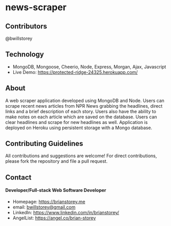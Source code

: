 # news-scraper

## Contributors
@bwillstorey

## Technology
- MongoDB, Mongoose, Cheerio, Node, Express, Morgan, Ajax, Javascript
- Live Demo: https://protected-ridge-24325.herokuapp.com/

## About
A web scraper application developed using MongoDB and Node. Users can scrape recent news articles from NPR News grabbing the headlines, direct links and a brief description of each story. Users also have the ability to make notes on each article which are saved on the database. Users can clear headlines and scrape for new headlines as well. Application is deployed on Heroku using persistent storage with a Mongo database.

## Contributing Guidelines
All contributions and suggestions are welcome! For direct contributions, please fork the repository and file a pull request.

## Contact
#### Developer/Full-stack Web Software Developer
- Homepage: https://brianstorey.me 
- email: bwillstorey@gmail.com
- LinkedIn: https://www.linkedin.com/in/brianstorey/
- AngelList: https://angel.co/brian-storey